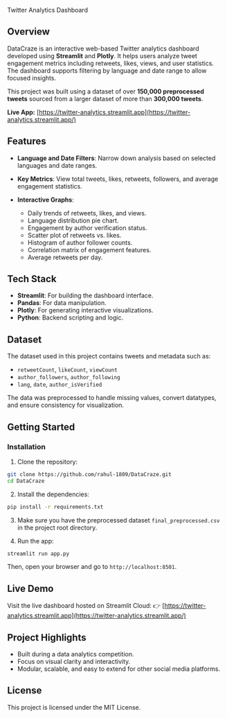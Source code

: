 Twitter Analytics Dashboard

## Overview

DataCraze is an interactive web-based Twitter analytics dashboard developed using **Streamlit** and **Plotly**. It helps users analyze tweet engagement metrics including retweets, likes, views, and user statistics. The dashboard supports filtering by language and date range to allow focused insights.

This project was built using a dataset of over **150,000 preprocessed tweets** sourced from a larger dataset of more than **300,000 tweets**.

**Live App:** [https://twitter-analytics.streamlit.app](https://twitter-analytics.streamlit.app/)

## Features

* **Language and Date Filters**: Narrow down analysis based on selected languages and date ranges.
* **Key Metrics**: View total tweets, likes, retweets, followers, and average engagement statistics.
* **Interactive Graphs**:

  * Daily trends of retweets, likes, and views.
  * Language distribution pie chart.
  * Engagement by author verification status.
  * Scatter plot of retweets vs. likes.
  * Histogram of author follower counts.
  * Correlation matrix of engagement features.
  * Average retweets per day.

## Tech Stack

* **Streamlit**: For building the dashboard interface.
* **Pandas**: For data manipulation.
* **Plotly**: For generating interactive visualizations.
* **Python**: Backend scripting and logic.

## Dataset

The dataset used in this project contains tweets and metadata such as:

* `retweetCount`, `likeCount`, `viewCount`
* `author_followers`, `author_following`
* `lang`, `date`, `author_isVerified`

The data was preprocessed to handle missing values, convert datatypes, and ensure consistency for visualization.

## Getting Started

### Installation

1. Clone the repository:

```bash
git clone https://github.com/rahul-1809/DataCraze.git
cd DataCraze
```

2. Install the dependencies:

```bash
pip install -r requirements.txt
```

3. Make sure you have the preprocessed dataset `final_preprocessed.csv` in the project root directory.

4. Run the app:

```bash
streamlit run app.py
```

Then, open your browser and go to `http://localhost:8501`.

## Live Demo

Visit the live dashboard hosted on Streamlit Cloud:
👉 [https://twitter-analytics.streamlit.app](https://twitter-analytics.streamlit.app/)

## Project Highlights

* Built during a data analytics competition.
* Focus on visual clarity and interactivity.
* Modular, scalable, and easy to extend for other social media platforms.

## License

This project is licensed under the MIT License.
